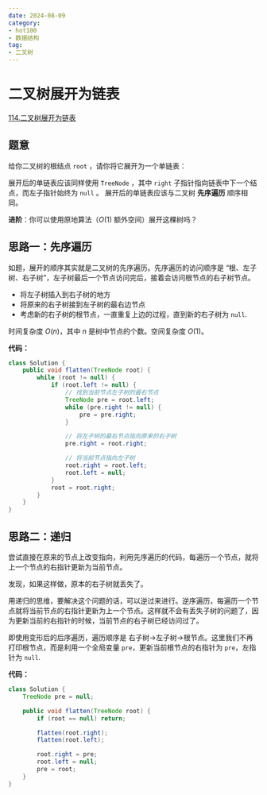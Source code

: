 ```yaml
---
date: 2024-08-09
category: 
- hot100
- 数据结构
tag: 
- 二叉树
---
```


# 二叉树展开为链表

<!-- more -->

[114.二叉树展开为链表](https://leetcode.cn/problems/flatten-binary-tree-to-linked-list/description/?envType=study-plan-v2&envId=top-100-liked)

## 题意

给你二叉树的根结点 `root` ，请你将它展开为一个单链表：

展开后的单链表应该同样使用 `TreeNode` ，其中 `right` 子指针指向链表中下一个结点，而左子指针始终为 `null` 。
展开后的单链表应该与二叉树 **先序遍历** 顺序相同。

**进阶**：你可以使用原地算法（$O(1)$ 额外空间）展开这棵树吗？

## 思路一：先序遍历

如题，展开的顺序其实就是二叉树的先序遍历。先序遍历的访问顺序是 “根、左子树、右子树”，左子树最后一个节点访问完后，接着会访问根节点的右子树节点。

- 将左子树插入到右子树的地方
- 将原来的右子树接到左子树的最右边节点
- 考虑新的右子树的根节点，一直重复上边的过程，直到新的右子树为 `null`.

时间复杂度 $O(n)$，其中 $n$ 是树中节点的个数。空间复杂度 $O(1)$。

**代码：**

```java
class Solution {
    public void flatten(TreeNode root) {
        while (root != null) {
            if (root.left != null) {
                // 找到当前节点左子树的最右节点
                TreeNode pre = root.left;
                while (pre.right != null) {
                    pre = pre.right;
                }

                // 将左子树的最右节点指向原来的右子树
                pre.right = root.right;

                // 将当前节点指向左子树
                root.right = root.left;
                root.left = null;
            }
            root = root.right;
        }
    }
}
```

## 思路二：递归

尝试直接在原来的节点上改变指向，利用先序遍历的代码，每遍历一个节点，就将上一个节点的右指针更新为当前节点。

发现，如果这样做，原本的右子树就丢失了。

用递归的思维，要解决这个问题的话，可以逆过来进行。逆序遍历，每遍历一个节点就将当前节点的右指针更新为上一个节点。这样就不会有丢失子树的问题了，因为更新当前的右指针的时候，当前节点的右子树已经访问过了。

即使用变形后的后序遍历，遍历顺序是 右子树->左子树->根节点。这里我们不再打印根节点，而是利用一个全局变量 `pre`，更新当前根节点的右指针为 `pre`，左指针为 `null`.

**代码：**

```java
class Solution {
    TreeNode pre = null;

    public void flatten(TreeNode root) {
        if (root == null) return;

        flatten(root.right);
        flatten(root.left);

        root.right = pre;
        root.left = null;
        pre = root;
    }
}
```
